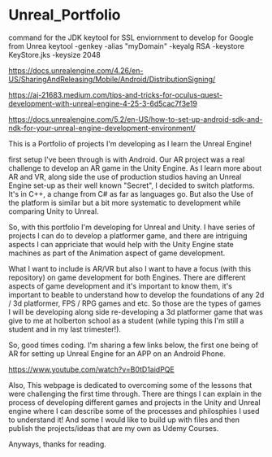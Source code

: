 # Unreal_Portfolio

command for the JDK keytool for SSL enviornment to develop for Google from Unrea
keytool -genkey -alias "myDomain" -keyalg RSA -keystore KeyStore.jks -keysize 2048

https://docs.unrealengine.com/4.26/en-US/SharingAndReleasing/Mobile/Android/DistributionSigning/

https://aj-21683.medium.com/tips-and-tricks-for-oculus-quest-development-with-unreal-engine-4-25-3-6d5cac7f3e19

https://docs.unrealengine.com/5.2/en-US/how-to-set-up-android-sdk-and-ndk-for-your-unreal-engine-development-environment/


This is a Portfolio of projects I'm developing as I learn the Unreal Engine!

first setup I've been through is with Android. Our AR project was a real challenge to develop an AR game in the Unity Engine. As I learn more about AR and VR, along side the use of production studios having an Unreal Engine set-up as their well known "Secret", I decided to switch platforms. It's in C++, a change from C# as far as languages go. But also the Use of the platform is similar but a bit more systematic to development while comparing Unity to Unreal.

So, with this portfolio I'm developing for Unreal and Unity. I have series of projects I can do to develop a platformer game, and there are intriguing aspects I can appriciate that would help with the Unity Engine state machines as part of the Animation aspect of game development.

What I want to include is AR/VR but also I want to have a focus (with this repository) on game development for both Engines. There are different aspects of game development and it's important to know them, it's important to beable to understand how to develop the foundations of any 2d / 3d platformer, FPS / RPG games and etc. So those are the types of games I will be developing along side re-developing a 3d platformer game that was give to me at holberton school as a student (while typing this I'm still a student and in my last trimester!).

So, good times coding.
I'm sharing a few links below, the first one being of AR for setting up Unreal Engine for an APP on an Android Phone.

https://www.youtube.com/watch?v=B0tD1aidPQE

Also, This webpage is dedicated to overcoming some of the lessons that were challenging the first time through. There are things I can explain in the process of developing different games and projects in the Unity and Unreal engine where I can describe some of the processes and philosphies I used to understand it! And some I would like to build up with files and then publish the projects/ideas that are my own as Udemy Courses.

Anyways, thanks for reading.
